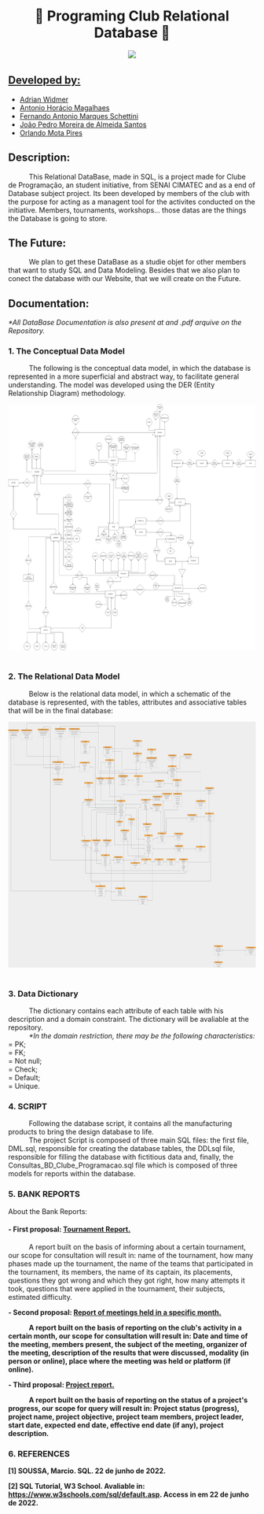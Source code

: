 <h1 align="center">🦆 Programing Club Relational Database 🦆</h1>

<div align="center">
	<a href="https://github.com/ClubeProgramacaoSSA">
	<img height = "250em" src = "https://user-images.githubusercontent.com/80331486/174205946-fca931d0-ce3c-419c-9eec-2e6bddc4b1d6.png" />
</div>

## Developed by:
- [Adrian Widmer](https://github.com/Awi-24)
- [Antonio Horácio Magalhaes](https://github.com/antoniohoracio77)
- [Fernando Antonio Marques Schettini](https://github.com/FernandoSchett)
- [João Pedro Moreira de Almeida Santos](https://github.com/joao7878)
- [Orlando Mota Pires](https://github.com/orlandomotapires)

## Description:

&emsp;&emsp;&emsp;This Relational DataBase, made in SQL, is a project made for Clube de Programação, an student initiative, from SENAI CIMATEC and as a end of Database subject project. Its been developed by members of the club with the purpose for acting as a managent tool for the activites conducted on the initiative. Members, tournaments, workshops... those datas are the things the Database is going to store.

## The Future:

&emsp;&emsp;&emsp;We plan to get these DataBase as a studie objet for other members that want to study SQL and Data Modeling. Besides that we also plan to conect the database with our Website, that we will create on the Future. 

## Documentation:
<i>*All DataBase Documentation  is also present at and .pdf arquive on the Repository.</i>

<h3>1. The Conceptual Data Model</h3>
	
&emsp;&emsp;&emsp;The following is the conceptual data model, in which the database is represented in a more superficial and abstract way, to facilitate general understanding. The model was developed using the DER (Entity Relationship Diagram) methodology.

<div align="center">
	<img height = 500em src = "./Documentation/modelo_conceitual_clube_programacao.jpg" />
</div>
<br>

<h3>2. The Relational Data Model</h3>
	
&emsp;&emsp;&emsp;Below is the relational data model, in which a schematic of the database is represented, with the tables, attributes and associative tables that will be in the final database:
	
<div align="center">
	<img  height = 500em src = "./Documentation/Modelo_Relacional_BD_Clube_Programacao.png" />
</div>
<br>
	
<h3>3. Data Dictionary</h3>	
	
&emsp;&emsp;&emsp;The dictionary contains each attribute of each table with his description and a domain constraint. The dictionary will be avaliable at the repository.
	<br>&emsp;&emsp;&emsp;<i>*In the domain restriction, there may be the following characteristics:</i>
	<br>= PK;
	<br>= FK;
	<br>= Not null;
	<br>= Check;
	<br>= Default; 
    	<br>= Unique.
	
<h3>4. SCRIPT</h3>
	
&emsp;&emsp;&emsp;Following the database script, it contains all the manufacturing products to bring the design database to life.	
&emsp;&emsp;&emsp;The project Script is composed of three main SQL files: the first file, DML.sql, responsible for creating the database tables, the DDLsql file, responsible for filling the database with fictitious data and, finally, the Consultas_BD_Clube_Programacao.sql file which is composed of three models for reports within the database.



<h3>5. BANK REPORTS</h3>
	
	
About the Bank Reports:
	
<h4><b>- First proposal:</b> <ins>Tournament Report.</ins> </h4>

&emsp;&emsp;&emsp;A report built on the basis of informing about a certain tournament, our scope for consultation will result in: name of the tournament, how many phases made up the tournament, the name of the teams that participated in the tournament, its members, the name of its captain, its placements, questions they got wrong and which they got right, how many attempts it took, questions that were applied in the tournament, their subjects, estimated difficulty.
	
<b>- Second proposal:<b> <ins>Report of meetings held in a specific month.</ins>
	
&emsp;&emsp;&emsp;A report built on the basis of reporting on the club's activity in a certain month, our scope for consultation will result in: Date and time of the meeting, members present, the subject of the meeting, organizer of the meeting, description of the results that were discussed, modality (in person or online), place where the meeting was held or platform (if online).
	
<b>- Third proposal:</b> <ins>Project report.</ins>
	
&emsp;&emsp;&emsp;A report built on the basis of reporting on the status of a project's progress, our scope for query will result in: Project status (progress), project name, project objective, project team members, project leader, start date, expected end date, effective end date (if any), project description.


<h3>6. REFERENCES</h3>
	
[1] SOUSSA, Marcio. SQL. 22 de junho de 2022.
	
[2] SQL Tutorial, W3 School. Avaliable in: <https://www.w3schools.com/sql/default.asp>. Access in em 22 de junho de 2022.